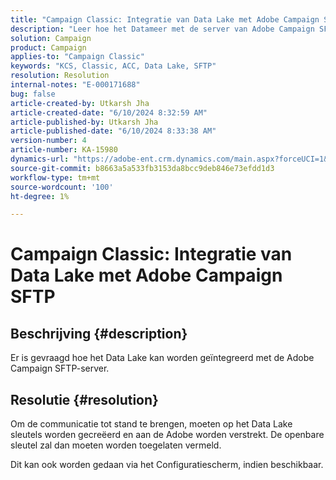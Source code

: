 ```yaml
---
title: "Campaign Classic: Integratie van Data Lake met Adobe Campaign SFTP"
description: "Leer hoe het Datameer met de server van Adobe Campaign SFTP kan worden geïntegreerd."
solution: Campaign
product: Campaign
applies-to: "Campaign Classic"
keywords: "KCS, Classic, ACC, Data Lake, SFTP"
resolution: Resolution
internal-notes: "E-000171688"
bug: false
article-created-by: Utkarsh Jha
article-created-date: "6/10/2024 8:32:59 AM"
article-published-by: Utkarsh Jha
article-published-date: "6/10/2024 8:33:38 AM"
version-number: 4
article-number: KA-15980
dynamics-url: "https://adobe-ent.crm.dynamics.com/main.aspx?forceUCI=1&pagetype=entityrecord&etn=knowledgearticle&id=0e03f108-0427-ef11-840a-6045bd026b83"
source-git-commit: b8663a5a533fb3153da8bcc9deb846e73efdd1d3
workflow-type: tm+mt
source-wordcount: '100'
ht-degree: 1%

---
```


# Campaign Classic: Integratie van Data Lake met Adobe Campaign SFTP

## Beschrijving {#description}


Er is gevraagd hoe het Data Lake kan worden geïntegreerd met de Adobe Campaign SFTP-server.


## Resolutie {#resolution}


Om de communicatie tot stand te brengen, moeten op het Data Lake sleutels worden gecreëerd en aan de Adobe worden verstrekt. De openbare sleutel zal dan moeten worden toegelaten vermeld.



Dit kan ook worden gedaan via het Configuratiescherm, indien beschikbaar.


